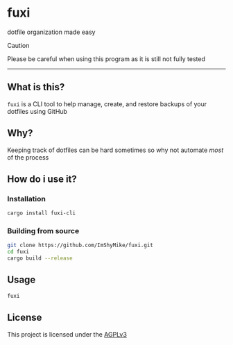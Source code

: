 # fuxi

dotfile organization made easy

> [!CAUTION]
> Please be careful when using this program as it is still not fully tested

---

## What is this?

`fuxi` is a CLI tool to help manage, create, and restore backups of your dotfiles using GitHub

## Why?

Keeping track of dotfiles can be hard sometimes so why not automate *most* of the process

## How do i use it?

### Installation

```bash
cargo install fuxi-cli
```

### Building from source

```bash
git clone https://github.com/ImShyMike/fuxi.git
cd fuxi
cargo build --release
```

## Usage

```bash
fuxi
```

## License

This project is licensed under the [AGPLv3](https://github.com/ImShyMike/fuxi/blob/main/LICENSE)
